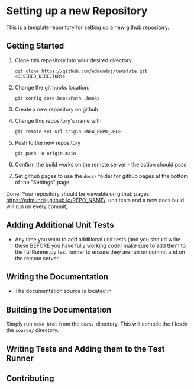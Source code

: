 Setting up a new Repository
===============================

This is a template reporitory for setting up a new github repository.

Getting Started
------------------
1. Clone this repository into your desired directory

    ```git clone https://github.com/edmundsj/template.git <DESIRED_DIRECTORY>```

2. Change the git hooks location:

    ```git config core.hooksPath .hooks```

3. Create a new repository on github
4. Change this repository's name with 

   ```git remote set-url origin <NEW_REPO_URL>```

5. Push to the new repository 

    ```git push -u origin main```

6. Confirm the build works on the remote server - the action should pass
7. Set github pages to use the ``docs/`` folder for github pages at the bottom
   of the "Settings" page

Done! Your repository should be viewable on github pages: 
https://edmundsj.github.io/REPO_NAME/, unit tests and a new docs build will run
on every commit, 

Adding Additional Unit Tests
-------------------------------
- Any time you want to add additional unit tests (and you should write these
BEFORE you have fully working code) make sure to add them to the fullRunner.py
test runner to ensure they are run on commit and on the remote server.


Writing the Documentation
------------------------------
- The documentation source is located in 

Building the Documentation
----------------------------
Simply run ``make html`` from the ``docs/`` directory. This will compile the
files in the ``source/`` directory. 

Writing Tests and Adding them to the Test Runner
---------------------------------------------------


Contributing
----------------
